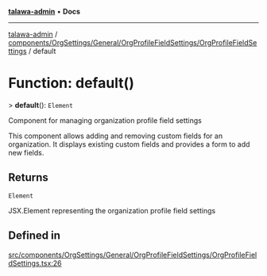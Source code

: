 [**talawa-admin**](../../../../../../README.md) • **Docs**

***

[talawa-admin](../../../../../../modules.md) / [components/OrgSettings/General/OrgProfileFieldSettings/OrgProfileFieldSettings](../README.md) / default

# Function: default()

\> **default**(): `Element`

Component for managing organization profile field settings

This component allows adding and removing custom fields for an organization.
It displays existing custom fields and provides a form to add new fields.

## Returns

`Element`

JSX.Element representing the organization profile field settings

## Defined in

[src/components/OrgSettings/General/OrgProfileFieldSettings/OrgProfileFieldSettings.tsx:26](https://github.com/PalisadoesFoundation/talawa-admin/blob/c49a58cefb47697eb25ed53aa1ef6d685c772d3e/src/components/OrgSettings/General/OrgProfileFieldSettings/OrgProfileFieldSettings.tsx#L26)
